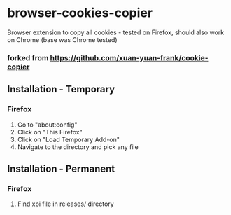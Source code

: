 # browser-cookies-copier
Browser extension to copy all cookies - tested on Firefox, should also work on Chrome (base was Chrome tested)

### forked from https://github.com/xuan-yuan-frank/cookie-copier

## Installation - Temporary
### Firefox
1. Go to "about:config"
1. Click on "This Firefox"
1. Click on "Load Temporary Add-on"
1. Navigate to the directory and pick any file

## Installation - Permanent
### Firefox
1. Find xpi file in releases/ directory
